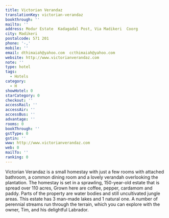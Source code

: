 ```yaml
---
title: Victorian Verandaz
translationKey: victorian-verandaz
bookthrough: ''
mailto: ''
address: Modur Estate  Kadagadal Post, Via Madikeri  Coorg
city: Madikeri
postalcode: 571 201
phone: '-,'
mobile: ''
email: dthimaiah@yahoo.com  ccthimaiah@yahoo.com
website: http://www.victorianverandaz.com
note: ''
type: hotel
tags:
  - Hotels
category:
  - H
showHotel: 0
starCategory: 0
checkout: ''
accessRail: ''
accessAir: ''
accessBus: ''
advantage: ''
rooms: 0
bookThrough: ''
gstType: 0
gstin: ''
www: http://www.victorianverandaz.com
web: 0
mailTo: ''
ranking: 0
---
```







Victorian Verandaz is a small homestay with just a few rooms with attached bathroom, a common dining room and a lovely verandah overlooking the plantation.     The homestay is set in a sprawling, 150-year-old estate that is spread over 110 acres, Grown here are coffee, pepper, cardamom and paddy. Parts of the property are water bodies and still uncultivated jungle areas. This estate has 3 man-made lakes and 1 natural one. A number of perennial streams run through the terrain, which you can explore with the owner, Tim, and his delightful Labrador.
